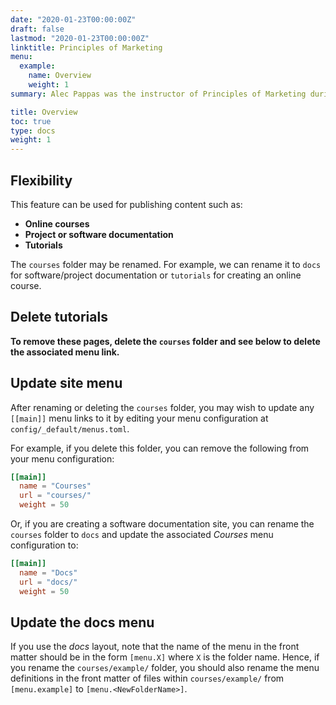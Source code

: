 ```yaml
---
date: "2020-01-23T00:00:00Z"
draft: false
lastmod: "2020-01-23T00:00:00Z"
linktitle: Principles of Marketing
menu:
  example:
    name: Overview
    weight: 1
summary: Alec Pappas was the instructor of Principles of Marketing during the Summer of 2019. The class had 50 students participate. Alec Pappas received a 4.76/5 rating for the class. Below are a few reviews of Alec from students... "Although he's young and this is his first real teaching experience, Alec is the man. He's very well spoken, makes the material even easier to understand with his examples/dialogue, and actually cares about his students. He has no issues taking the time to thoroughly explain something, and gives the extra effort to his students when needed. He is very well respected by the entire class, he communicates very well, and he's an inspirational/motivative person." / "Prof Alec really went above and beyond to educate students. His lecture were clear and effective. It was easy to see that he genuinely cared about educating students. He personally helped me work through questions and was one of the best teachers I have had. Give this man a promotion!" / "Professor Pappas did an excellent job teaching this class. Not only did he explain the content very well and answer any questions thoroughly, he went above and beyond in making us think critically about our futures unlike any Professor I've ever had. The knowledge, tips, and advice he has given us will be something we will all take into our futures and use to excel. Thank you Professor!"

title: Overview
toc: true
type: docs
weight: 1
---
```


## Flexibility

This feature can be used for publishing content such as:

* **Online courses**
* **Project or software documentation**
* **Tutorials**

The `courses` folder may be renamed. For example, we can rename it to `docs` for software/project documentation or `tutorials` for creating an online course.

## Delete tutorials

**To remove these pages, delete the `courses` folder and see below to delete the associated menu link.**

## Update site menu

After renaming or deleting the `courses` folder, you may wish to update any `[[main]]` menu links to it by editing your menu configuration at `config/_default/menus.toml`.

For example, if you delete this folder, you can remove the following from your menu configuration:

```toml
[[main]]
  name = "Courses"
  url = "courses/"
  weight = 50
```

Or, if you are creating a software documentation site, you can rename the `courses` folder to `docs` and update the associated *Courses* menu configuration to:

```toml
[[main]]
  name = "Docs"
  url = "docs/"
  weight = 50
```

## Update the docs menu

If you use the *docs* layout, note that the name of the menu in the front matter should be in the form `[menu.X]` where `X` is the folder name. Hence, if you rename the `courses/example/` folder, you should also rename the menu definitions in the front matter of files within `courses/example/` from `[menu.example]` to `[menu.<NewFolderName>]`.
